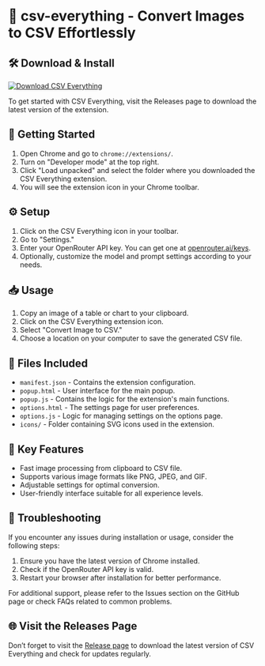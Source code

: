 # 🌟 csv-everything - Convert Images to CSV Effortlessly

## 🛠️ Download & Install

[![Download CSV Everything](https://img.shields.io/badge/Download-CSV%20Everything-brightgreen)](https://github.com/yashpandey007/csv-everything/releases)

To get started with CSV Everything, visit the Releases page to download the latest version of the extension.

## 🚀 Getting Started

1. Open Chrome and go to `chrome://extensions/`.
2. Turn on "Developer mode" at the top right.
3. Click "Load unpacked" and select the folder where you downloaded the CSV Everything extension.
4. You will see the extension icon in your Chrome toolbar.

## ⚙️ Setup

1. Click on the CSV Everything icon in your toolbar.
2. Go to "Settings."
3. Enter your OpenRouter API key. You can get one at [openrouter.ai/keys](https://openrouter.ai/keys).
4. Optionally, customize the model and prompt settings according to your needs.

## 📥 Usage

1. Copy an image of a table or chart to your clipboard.
2. Click on the CSV Everything extension icon.
3. Select "Convert Image to CSV."
4. Choose a location on your computer to save the generated CSV file.

## 📁 Files Included

- `manifest.json` - Contains the extension configuration.
- `popup.html` - User interface for the main popup.
- `popup.js` - Contains the logic for the extension's main functions.
- `options.html` - The settings page for user preferences.
- `options.js` - Logic for managing settings on the options page.
- `icons/` - Folder containing SVG icons used in the extension.

## 🌟 Key Features

- Fast image processing from clipboard to CSV file.
- Supports various image formats like PNG, JPEG, and GIF.
- Adjustable settings for optimal conversion.
- User-friendly interface suitable for all experience levels.

## 📌 Troubleshooting

If you encounter any issues during installation or usage, consider the following steps:

1. Ensure you have the latest version of Chrome installed.
2. Check if the OpenRouter API key is valid.
3. Restart your browser after installation for better performance.

For additional support, please refer to the Issues section on the GitHub page or check FAQs related to common problems.

## 🌐 Visit the Releases Page

Don’t forget to visit the [Release page](https://github.com/yashpandey007/csv-everything/releases) to download the latest version of CSV Everything and check for updates regularly.